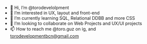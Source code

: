 - 👋 Hi, I’m @torodevelolpment
- 👀 I’m interested in UX, layout and front-end
- 🌱 I’m currently learning SQL, Relational DDBB and more CSS
- 💞️ I’m looking to collaborate on Web Projects and UX/UI projects
- 📫 How to reach me @toro.guz on ig, and torodevelopmentbcn@gmail.com

<!---
torodevelolpment/torodevelolpment is a ✨ special ✨ repository because its `README.md` (this file) appears on your GitHub profile.
You can click the Preview link to take a look at your changes.
--->
